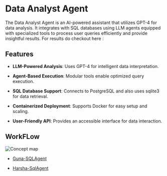 # Data Analyst Agent

The Data Analyst Agent is an AI-powered assistant that utilizes GPT-4 for data analysis. It integrates with SQL databases using LLM agents equipped with specialized tools to process user queries efficiently and provide insightful results. For results do checkout here : 

## Features

  - **LLM-Powered Analysis**:  Uses GPT-4 for intelligent data interpretation.

  - **Agent-Based Execution**: Modular tools enable optimized query execution.

  - **SQL Database Support**: Connects to PostgreSQL and also uses sqlite3 for data retrieval.

  - **Containerized Deployment**: Supports Docker for easy setup and scaling.

  - **User-Friendly API**: Provides an accessible interface for data interaction.

## WorkFLow
![Concept map](https://github.com/gunavardhangolagani/Streamlit-llm/assets/163413946/22578503-df18-46b0-a239-4e8c46b697cb)


- [Guna-SQLAgent](https://app-llm-dlwefkp5w3qizqbyhzbubj.streamlit.app/)

- [Harsha-SqlAgent](https://app-llm-dlwefkp5w3qizqbyhzbubj.streamlit.app/)

